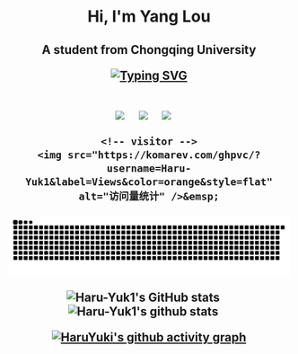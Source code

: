 
<h1 align = "center">Hi, I'm Yang Lou  
<h2 align = "center">A student from Chongqing University

[![Typing SVG](https://readme-typing-svg.herokuapp.com?color=%2336BCF7&center=true&vCenter=true&width=600&lines=Hi+there+👋,I'm+Yang+Lou;+Welcome+to+My+Profile!;一+个+大+三+学+生;Always+learning+new+things+;Machine+learning+enthusiast+)](https://git.io/typing-svg)
<!-- for beauty 留个空行好看点 -->
<div>&nbsp;</div>
<!-- profile logo 个人资料徽标 -->
<div> 
    <!-- B站-->
    <a href="https://space.bilibili.com/448488855/"><img src="https://img.shields.io/badge/Bilibili-B站-ff69b4" /></a>&emsp;
    <!--GitHub-->
    <a href="https://github.com/Haru-Yuk1"><img src="https://img.shields.io/badge/-Github-333?style=flat&logo=Github&logoColor=white" /></a>&emsp;
    <a href="https://github.com/Haru-Yuk1"><img src="https://img.shields.io/github/stars/HugoPhi?style=social" /></a>&emsp;
    
    <!-- visitor -->
    <img src="https://komarev.com/ghpvc/?username=Haru-Yuk1&label=Views&color=orange&style=flat" alt="访问量统计" />&emsp;
</div>
<!-- Snake Code Contribution Map 贪吃蛇代码贡献图 -->
<div align="center">
  <img src="https://github.com/Haru-Yuk1/Haru-Yuk1/blob/output/github-contribution-grid-snake.svg" alt="Snake animation" />
</div>
<!-- ### <center>My stats</center>  -->
   

<!--   my-skils -->
![Haru-Yuk1's GitHub stats](https://github-readme-stats.vercel.app/api?username=Haru-Yuk1&show_icons=true&theme=tokyonight&card_width=200&bg_color=00000000)&emsp;
![Haru-Yuk1's github stats](https://github-readme-stats.vercel.app/api/top-langs/?username=Haru-Yuk1&theme=tokyonight&layout=compact&card_width=200&bg_color=00000000)&emsp;



[![HaruYuki's github activity graph](https://github-readme-activity-graph.vercel.app/graph?username=Haru-Yuk1&theme=react)](https://github.com/ashutosh00710/github-readme-activity-graph)
